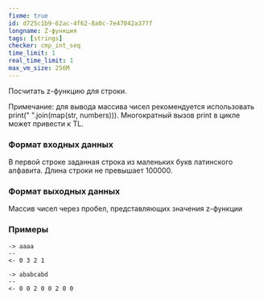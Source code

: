 ```yaml
---
fixme: true
id: d725c1b9-62ac-4f62-8a0c-7e47042a377f
longname: Z-функция
tags: [strings]
checker: cmp_int_seq
time_limit: 1
real_time_limit: 1
max_vm_size: 256M
---
```


Посчитать z-функцию для строки.

Примечание: для вывода массива чисел рекомендуется использовать print(" ".join(map(str, numbers))). Многократный вызов print в цикле может привести к TL.

### Формат входных данных

В первой строке заданная строка из маленьких букв латинского алфавита. Длина строки не превышает 100000.

### Формат выходных данных

Массив чисел через пробел, представляющих значения z-функции

### Примеры

```
-> aaaa
--
<- 0 3 2 1
```

```
-> ababcabd
--
<- 0 0 2 0 0 2 0 0
```
